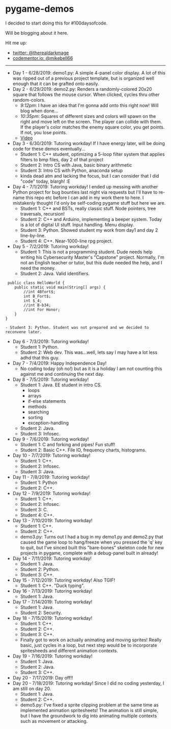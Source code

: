 # pygame-demos

I decided to start doing this for \#100daysofcode.

Will be blogging about it here. 

Hit me up: 

- [twitter: \@therealdarkmage](https://m.twitter.com/therealdarkmage)
- [codementor.io: \@mikebell66](https://www.codementor.io/mikebell66)

-----

- Day 1 - 6/28/2019: demo1.py: A simple 4-panel color display. A lot of this was ripped out of a previous project template, but is organized well enough that it can be grafted onto easily.
- Day 2 - 6/29/2019: demo2.py: Renders a randomly-colored 20x20 square that follows the mouse cursor. When clicked, cycles thru other random-colors.
    - *9:12pm*: I have an idea that I'm gonna add onto this right now! Will blog when done...
    - *10:35pm*: Squares of different sizes and colors will spawn on the right and move left on the screen. The player can collide with them. If the player's color matches the enemy square color, you get points. If not, you lose points.
    - [Video](https://www.youtube.com/watch?v=48Bou6GnWFM)
- Day 3 - 6/30/2019: Tutoring workday! If I have energy later, will be doing code for these demos eventually... 
    - Student 1: C++ student, optimizing a 5-loop filter system that applies filters to bmp files, day 2 of that project
    - Student 2: Intro CS with Java, basic binary arithmetic
    - Student 3: Intro CS with Python, anaconda setup
    - kinda dead atm and lacking the focus, but I can consider that I did "code" today, blargh! :E 
- Day 4 - 7/1/2019: Tutoring workday! I ended up messing with another Python project for bug bounties last night via requests but I'll have to re-name this repo etc before I can add in my work there to here. I mistakenly thought I'd only be self-coding pygame stuff but here we are.
    - Student 1: C++ and BSTs, really classic stuff. Node pointers, tree traversals, recursion!
    - Student 2: C++ and Arduino, implementing a beeper system. Today is a lot of digital UI stuff. Input handling. Menu display.
    - Student 3: Python. Showed student my work from day1 and day 2 line-by-line. 
    - Student 4: C++. Near-1000-line rpg project.
- Day 5 - 7/2/2019: Tutoring workday! 
    - Student 1: This is not a programming student. Dude needs help writing his Cybersecurity Master's "Capstone" project. Normally, I'm not an English teacher or tutor, but this dude needed the help, and I need the money.
    - Student 2: Java. Valid identifiers. 

```
 public class HelloWorld {
    public static void main(String[] args) {
        //int 4Bfort$;
        int B_Fort$;
        int $_4;
        //int B-b34;
        //int For Honor;
    }
}   
```

    - Student 3: Python. Student was not prepared and we decided to reconvene later.
- Day 6 - 7/3/2019: Tutoring workday!
    - Student 1: Python.
    - Student 2: Web dev. This was...well, lets say I may have a lot less adhd that this guy.
- Day 7 - 7/4/2019: Happy Independence Day!
    - No coding today (oh no!) but as it is a holiday I am not counting this against me and continuing the next day.
- Day 8 - 7/5/2019: Tutoring workday!
    - Student 1: Java. EE student in intro CS.
        - loops
        - arrays
        - if-else statements
        - methods
        - searching
        - sorting
        - exception-handling
    - Student 2: Java.
    - Student 3: Infosec.
- Day 9 - 7/6/2019: Tutoring workday!
    - Student 1: C and forking and pipes! Fun stuff!
    - Student 2: Basic C++. File IO, frequency charts, histograms.
- Day 10 - 7/7/2019: Tutoring workday!
    - Student 1: C++.
    - Student 2: Infosec.
    - Student 3: Java.
- Day 11 - 7/8/2019: Tutoring workday!
    - Student 1: Python
    - Student 2: C++.
- Day 12 - 7/9/2019: Tutoring workday!
    - Student 1: C++.
    - Student 2: Infosec.
    - Student 3: C.
    - Student 4: C++.
- Day 13 - 7/10/2019: Tutoring workday!
    - Student 1: C++.
    - Student 2: C++. 
    - demo3.py: Turns out I had a bug in my demo1.py and demo2.py that caused the game loop to hang/freeze when you pressed the 'q' key to quit, but I've sinced built this "bare-bones" skeleton code for new projects in pygame, complete with a debug-panel built in already!
- Day 14 - 7/11/2019: Tutoring workday!
    - Student 1: Java.
    - Student 2: Python. 
    - Student 3: C++. 
- Day 15 - 7/12/2019: Tutoring workday! Also TGIF!
    - Student 1: C++. "Duck typing". 
- Day 16 - 7/13/2019: Tutoring workday!
    - Student 1: Java.
- Day 17 - 7/14/2019: Tutoring workday!
    - Student 1: Java.
    - Student 2: Security.
- Day 18 - 7/15/2019: Tutoring workday!
    - Student 1: C++.
    - Student 2: C++.
    - Student 3: C++.
    - Finally got to work on actually animating and moving sprites! Really basic, just cycles in a loop, but next step would be to incorporate spritesheeds and different animation contexts.
- Day 19 - 7/16/2019: Tutoring workday!
    - Student 1: Java.
    - Student 2: Java.
    - Student 3: C++.
- Day 20 - 7/17/2019: Day off!!
- Day 20 - 7/18/2019: Tutoring workday! Since I did no coding yesterday, I am still on day 20.
    - Student 1: Java. 
    - Student 2: C++.
    - demo5.py: I've fixed a sprite clipping problem at the same time as implemented animation spritesheets! The animation is still simple, but I have the groundwork to dig into animating multiple contexts such as movement or attacking.


